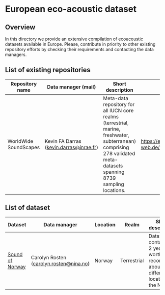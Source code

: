 # European eco-acoustic dataset

## Overview

In this directory we provide an extensive compilation of ecoacoustic datasets available in Europe.
Please, contribute in priority to other existing repository efforts by checking their requirements and contacting the data managers.

## List of existing repositories
 
| Repository name | Data manager (mail) | Short description | Link |
|-----------------|---------------------|-------------------|------|
| WorldWide SoundScapes | Kevin FA Darras (kevin.darras@inrae.fr) | Meta-data repository for all IUCN core realms (terrestrial, marine, freshwater, subterranean) comprising 278 validated meta-datasets spanning 8739 sampling locations. | https://ecosound-web.de/ecosound_web/collection/index/106 |

## List of dataset

| Dataset | Data manager | Location | Realm |Short description |
|----------------|--------------|----------|-------|------------------|
| [Sound of Norway](https://thesoundofnorway.com/) | Carolyn Rosten (carolyn.rosten@nina.no) | Norway | Terrestrial | Dataset containing 2 years worth of records at about 30 different locations in the Norway |

